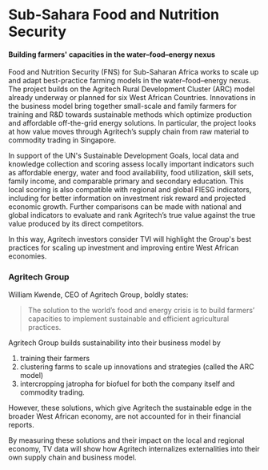 # Sub-Sahara Food and Nutrition Security

#### Building farmers' capacities in the water–food–energy nexus

Food and Nutrition Security \(FNS\) for Sub-Saharan Africa works to scale up and adapt best-practice farming models in the water–food–energy nexus. The project builds on the Agritech Rural Development Cluster \(ARC\) model already underway or planned for six West African Countries. Innovations in the business model bring together small-scale and family farmers for training and R&D towards sustainable methods which optimize production and affordable off-the-grid energy solutions. In particular, the project looks at how value moves through Agritech’s supply chain from raw material to commodity trading in Singapore.

In support of the UN's Sustainable Development Goals, local data and knowledge collection and scoring assess locally important indicators such as affordable energy, water and food availability, food utilization, skill sets, family income, and comparable primary and secondary education. This local scoring is also compatible with regional and global FIESG indicators, including for better information on investment risk reward and projected economic growth. Further comparisons can be made with national and global indicators to evaluate and rank Agritech’s true value against the true value produced by its direct competitors.

In this way, Agritech investors consider TVI will highlight the Group's best practices for scaling up investment and improving entire West African economies.


### Agritech Group

William Kwende, CEO of Agritech Group, boldly states:

> The solution to the world’s food and energy crisis is to build farmers’ capacities to implement sustainable and efficient agricultural practices.

Agritech Group builds sustainability into their business model by

1. training their farmers
2. clustering farms to scale up innovations and strategies (called the ARC model)
3. intercropping jatropha for biofuel for both the company itself and commodity trading.

However, these solutions, which give Agritech the sustainable edge in the broader West African economy, are not accounted for in their financial reports.

By measuring these solutions and their impact on the local and regional economy, TV data will show how Agritech internalizes externalities into their own supply chain and business model.
